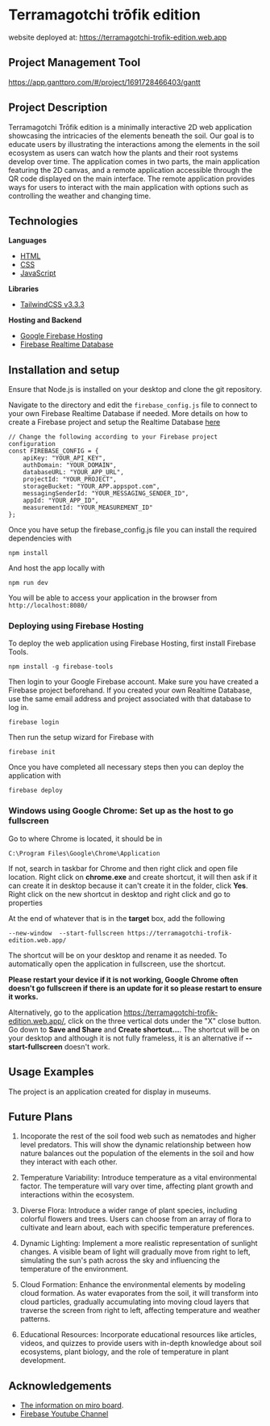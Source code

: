 # Terramagotchi trōfik edition
website deployed at: https://terramagotchi-trofik-edition.web.app

## Project Management Tool
https://app.ganttpro.com/#/project/1691728466403/gantt

## Project Description
Terramagotchi Trōfik edition is a minimally interactive 2D web application showcasing the intricacies of the elements beneath the soil. Our goal is to educate users by illustrating the interactions among the elements in the soil ecosystem as users can watch how the plants and their root systems develop over time. The application comes in two parts, the main application featuring the 2D canvas, and a remote application accessible through the QR code displayed on the main interface. The remote application provides ways for users to interact with the main application with options such as controlling the weather and changing time.

## Technologies

**Languages**
- [HTML](https://developer.mozilla.org/en-US/docs/Web/HTML)
- [CSS](https://developer.mozilla.org/en-US/docs/Web/CSS)
- [JavaScript](https://developer.mozilla.org/en-US/docs/Web/JavaScript)

**Libraries**
- [TailwindCSS v3.3.3](https://tailwindcss.com/docs)

**Hosting and Backend**
- [Google Firebase Hosting](https://firebase.google.com/docs/hosting)
- [Firebase Realtime Database](https://firebase.google.com/docs/database)


## Installation and setup

Ensure that Node.js is installed on your desktop and clone the git repository.

Navigate to the directory and edit the `firebase_config.js` file to connect to your own Firebase Realtime Database if needed. More details on how to create a Firebase project and setup the Realtime Database [here](https://firebase.google.com/docs/web/setup)
```
// Change the following according to your Firebase project configuration
const FIREBASE_CONFIG = {
    apiKey: "YOUR_API_KEY",
    authDomain: "YOUR_DOMAIN",
    databaseURL: "YOUR_APP_URL",
    projectId: "YOUR_PROJECT",
    storageBucket: "YOUR_APP.appspot.com",
    messagingSenderId: "YOUR_MESSAGING_SENDER_ID",
    appId: "YOUR_APP_ID",
    measurementId: "YOUR_MEASUREMENT_ID"
};
```

Once you have setup the firebase_config.js file you can install the required dependencies with
```
npm install
```
And host the app locally with
```
npm run dev
```
You will be able to access your application in the browser from `http://localhost:8080/`

### Deploying using Firebase Hosting
To deploy the web application using Firebase Hosting, first install Firebase Tools. 
```
npm install -g firebase-tools
```
Then login to your Google Firebase account. Make sure you have created a Firebase project beforehand. If you created your own Realtime Database, use the same email address and project associated with that database to log in.
```
firebase login
```
Then run the setup wizard for Firebase with
```
firebase init
```
Once you have completed all necessary steps then you can deploy the application with
```
firebase deploy
```


### Windows using Google Chrome: Set up as the host to go fullscreen 
Go to where Chrome is located, it should be in 
```
C:\Program Files\Google\Chrome\Application
```
If not, search in taskbar for Chrome and then right click and open file location. Right click on <b>chrome.exe</b> and create shortcut, it will then ask if it can create it in desktop because it can't create it in the folder, click <b>Yes</b>. Right click on the new shortcut in desktop and right click and go to properties

At the end of whatever that is in the <b>target</b> box, add the following
```
--new-window  --start-fullscreen https://terramagotchi-trofik-edition.web.app/
```
The shortcut will be on your desktop and rename it as needed. To automatically open the application in fullscreen, use the shortcut.

<b>Please restart your device if it is not working, Google Chrome often doesn't go fullscreen if there is an update for it so please restart to ensure it works.</b>

Alternatively, go to the application https://terramagotchi-trofik-edition.web.app/, click on the three vertical dots under the "X" close button. Go down to <b>Save and Share</b> and <b>Create shortcut...</b>. The shortcut will be on your desktop and although it is not fully frameless, it is an alternative if <b>--start-fullscreen</b> doesn't work.



## Usage Examples
The project is an application created for display in museums.

## Future Plans
1. Incoporate the rest of the soil food web such as nematodes and higher level predators. This will show the dynamic relationship between how nature balances out the population of the elements in the soil and how they interact with each other. 

2. Temperature Variability: Introduce temperature as a vital environmental factor. The temperature will vary over time, affecting plant growth and interactions within the ecosystem. 

3. Diverse Flora: Introduce a wider range of plant species, including colorful flowers and trees. Users can choose from an array of flora to cultivate and learn about, each with specific temperature preferences.

4. Dynamic Lighting: Implement a more realistic representation of sunlight changes. A visible beam of light will gradually move from right to left, simulating the sun's path across the sky and influencing the temperature of the environment.

5. Cloud Formation: Enhance the environmental elements by modeling cloud formation. As water evaporates from the soil, it will transform into cloud particles, gradually accumulating into moving cloud layers that traverse the screen from right to left, affecting temperature and weather patterns.

6. Educational Resources: Incorporate educational resources like articles, videos, and quizzes to provide users with in-depth knowledge about soil ecosystems, plant biology, and the role of temperature in plant development.

## Acknowledgements
- [The information on miro board](https://miro.com/app/board/uXjVOigGsjY=/).
- [Firebase Youtube Channel](https://www.youtube.com/@Firebase)

